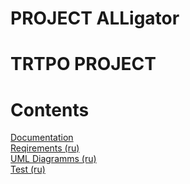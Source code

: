 # PROJECT ALLigator
# TRTPO PROJECT

# Contents
[Documentation](https://github.com/bar47ney/trtpo_two/tree/master/docs) <br>
[Reqirements (ru)](https://github.com/bar47ney/trtpo_two/blob/master/docs/Требования.md) <br>
[UML Diagramms (ru)](https://github.com/bar47ney/trtpo_two/tree/master/Diagrams) <br>
[Test (ru)](https://github.com/bar47ney/trtpo_two/test) <br>
